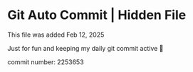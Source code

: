 # Git Auto Commit | Hidden File

This file was added Feb 12, 2025

Just for fun and keeping my daily git commit active 🤪

commit number: 2253653
